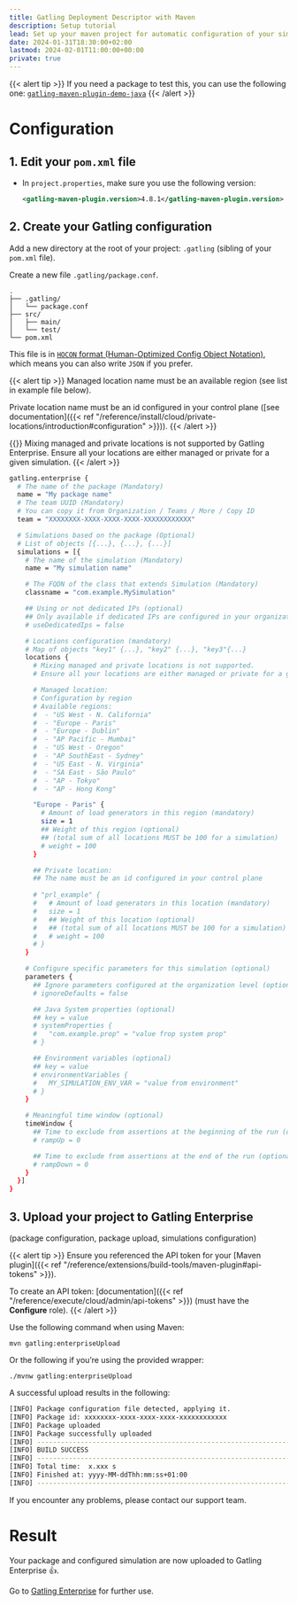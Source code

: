 ```yaml
---
title: Gatling Deployment Descriptor with Maven
description: Setup tutorial
lead: Set up your maven project for automatic configuration of your simulations in Gatling Enterprise.
date: 2024-01-31T18:30:00+02:00
lastmod: 2024-02-01T11:00:00+00:00
private: true
---
```


{{< alert tip >}}
If you need a package to test this, you can use the following one: [`gatling-maven-plugin-demo-java`](https://github.com/gatling/gatling-maven-plugin-demo-java)
{{< /alert >}}
# Configuration

## 1. Edit your `pom.xml` file

* In `project.properties`, make sure you use the following version:

  ```xml
  <gatling-maven-plugin.version>4.8.1</gatling-maven-plugin.version>
  ```

## 2. Create your Gatling configuration

Add a new directory at the root of your project: `.gatling` (sibling of your `pom.xml` file).

Create a new file `.gatling/package.conf`.

```console
.
├── .gatling/
│   └── package.conf
├── src/
│   ├── main/
│   └── test/
└── pom.xml
```

This file is in [`HOCON` format (Human-Optimized Config Object Notation)](https://github.com/lightbend/config/blob/main/HOCON.md), which means you can also write `JSON` if you prefer.

{{< alert tip >}}
Managed location name must be an available region (see list in example file below).

Private location name must be an id configured in your control plane ([see documentation]({{< ref "/reference/install/cloud/private-locations/introduction#configuration" >}})).
{{< /alert >}}

{{<alert warning>}}
Mixing managed and private locations is not supported by Gatling Enterprise. Ensure all your locations are either managed or private for a given simulation.
{{< /alert >}}

```bash
gatling.enterprise {
  # The name of the package (Mandatory)
  name = "My package name"
  # The team UUID (Mandatory)
  # You can copy it from Organization / Teams / More / Copy ID
  team = "XXXXXXXX-XXXX-XXXX-XXXX-XXXXXXXXXXXX"

  # Simulations based on the package (Optional)
  # List of objects [{...}, {...}, {...}]
  simulations = [{
    # The name of the simulation (Mandatory)
    name = "My simulation name"

    # The FQDN of the class that extends Simulation (Mandatory)
    classname = "com.example.MySimulation"

    ## Using or not dedicated IPs (optional)
    ## Only available if dedicated IPs are configured in your organization
    # useDedicatedIps = false

    # Locations configuration (mandatory)
    # Map of objects "key1" {...}, "key2" {...}, "key3"{...}
    locations {
      # Mixing managed and private locations is not supported.
      # Ensure all your locations are either managed or private for a given simulation.

      # Managed location:
      # Configuration by region
      # Available regions:
      #  - "US West - N. California"
      #  - "Europe - Paris"
      #  - "Europe - Dublin"
      #  - "AP Pacific - Mumbai"
      #  - "US West - Oregon"
      #  - "AP SouthEast - Sydney"
      #  - "US East - N. Virginia"
      #  - "SA East - São Paulo"
      #  - "AP - Tokyo"
      #  - "AP - Hong Kong"

      "Europe - Paris" {
        # Amount of load generators in this region (mandatory)
        size = 1
        ## Weight of this region (optional)
        ## (total sum of all locations MUST be 100 for a simulation)
        # weight = 100
      }

      ## Private location:
      ## The name must be an id configured in your control plane
      
      # "prl_example" {
      #   # Amount of load generators in this location (mandatory)
      #   size = 1
      #   ## Weight of this location (optional)
      #   ## (total sum of all locations MUST be 100 for a simulation)
      #   # weight = 100
      # }
    }

    # Configure specific parameters for this simulation (optional)
    parameters {
      ## Ignore parameters configured at the organization level (optional)
      # ignoreDefaults = false

      ## Java System properties (optional)
      ## key = value
      # systemProperties {
      #   "com.example.prop" = "value frop system prop"
      # }

      ## Environment variables (optional)
      ## key = value
      # environmentVariables {
      #   MY_SIMULATION_ENV_VAR = "value from environment"
      # }
    }

    # Meaningful time window (optional)
    timeWindow {
      ## Time to exclude from assertions at the beginning of the run (optional)
      # rampUp = 0

      ## Time to exclude from assertions at the end of the run (optional)
      # rampDown = 0
    }
  }]
}
```

## 3. Upload your project to Gatling Enterprise

(package configuration, package upload, simulations configuration)

{{< alert tip >}}
Ensure you referenced the API token for your [Maven plugin]({{< ref "/reference/extensions/build-tools/maven-plugin#api-tokens" >}}).

To create an API token: [documentation]({{< ref "/reference/execute/cloud/admin/api-tokens" >}})
(must have the **Configure** role).
{{< /alert >}}

Use the following command when using Maven:

`mvn gatling:enterpriseUpload`

Or the following if you’re using the provided wrapper:

`./mvnw gatling:enterpriseUpload`

A successful upload results in the following:

```bash
[INFO] Package configuration file detected, applying it.
[INFO] Package id: xxxxxxxx-xxxx-xxxx-xxxx-xxxxxxxxxxxx
[INFO] Package uploaded
[INFO] Package successfully uploaded
[INFO] ------------------------------------------------------------------------
[INFO] BUILD SUCCESS
[INFO] ------------------------------------------------------------------------
[INFO] Total time:  x.xxx s
[INFO] Finished at: yyyy-MM-ddThh:mm:ss+01:00
[INFO] ------------------------------------------------------------------------
```

If you encounter any problems, please contact our support team.

# Result

Your package and configured simulation are now uploaded to Gatling Enterprise 👍.

Go to [Gatling Enterprise](https://cloud.gatling.io/) for further use. 
